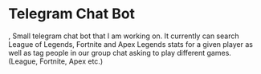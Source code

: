 # Telegram Chat Bot
,
Small telegram chat bot that I am working on. It currently can search League of Legends, Fortnite and Apex Legends stats for a given player as well as tag people in our group chat asking to play different games. (League, Fortnite, Apex etc.)
